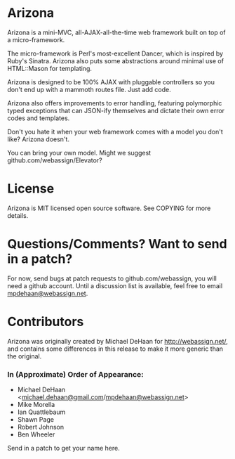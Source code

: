 Arizona
=======

Arizona is a mini-MVC, all-AJAX-all-the-time web framework built on top of a micro-framework.

The micro-framework is Perl's most-excellent Dancer, which is inspired by Ruby's Sinatra.
Arizona also puts some abstractions around minimal use of HTML::Mason for templating.
 
Arizona is designed to be 100% AJAX with pluggable controllers so you don't end 
up with a mammoth routes file. Just add code.

Arizona also offers improvements to error handling, featuring polymorphic typed exceptions that can JSON-ify themselves and 
dictate their own error codes and templates.

Don't you hate it when your web framework comes with a model you don't like?  Arizona doesn't.

You can bring your own model.  Might we suggest github.com/webassign/Elevator?

License
=======

Arizona is MIT licensed open source software.  See COPYING for more details.

Questions/Comments?  Want to send in a patch?
=============================================

For now, send bugs at patch requests to github.com/webassign, you will need a github account.
Until a discussion list is available, feel free to email mpdehaan@webassign.net.

Contributors
============

Arizona was originally created by Michael DeHaan for http://webassign.net/, and contains some differences in this release to make it more generic than the original.

### In (Approximate) Order of Appearance: ###

* Michael DeHaan <michael.dehaan@gmail.com/mpdehaan@webassign.net>
* Mike Morella
* Ian Quattlebaum
* Shawn Page
* Robert Johnson
* Ben Wheeler

Send in a patch to get your name here.

